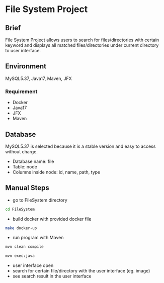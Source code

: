 # File System Project
## Brief
File System Project allows users to search for files/directories with certain keyword and displays all matched files/directories under current directory to user interface.

## Environment
MySQL5.37, Java17, Maven, JFX

### Requirement
- Docker
- Java17
- JFX
- Maven

## Database
MySQL5.37 is selected because it is a stable version and easy to access without charge.

- Database name: file
- Table: node
- Columns inside node: id, name, path, type

## Manual Steps
- go to FileSystem directory
```bash
cd FileSystem
```
- build docker with provided docker file
```bash
make docker-up
```
- run program with Maven
```bash
mvn clean compile
```
```bash
mvn exec:java
```
- user interface open
- search for certain file/directory with the user interface (eg. image)
- see search result in the user interface
